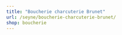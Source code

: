 ```yaml
---
title: "Boucherie charcuterie Brunet"
url: /seyne/boucherie-charcuterie-brunet/
shop: boucherie
---
```

